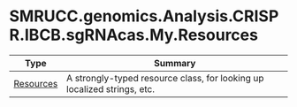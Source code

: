 ﻿
# SMRUCC.genomics.Analysis.CRISPR.IBCB.sgRNAcas.My.Resources

|Type|Summary|
|----|-------|
|[Resources](./Resources.md)|A strongly-typed resource class, for looking up localized strings, etc.|

